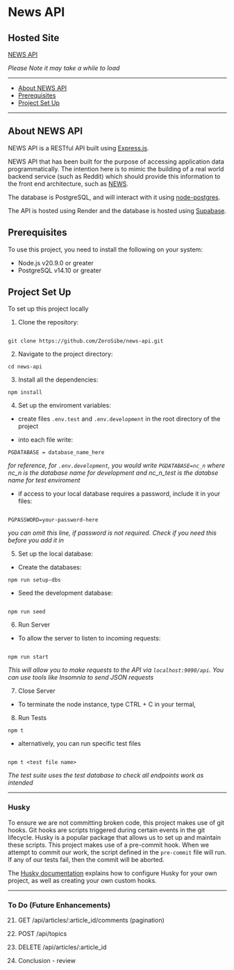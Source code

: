 # News API

## Hosted Site

[NEWS API](https://news-api-apvv.onrender.com/api/)

_Please Note it may take a while to load_

---

- [About NEWS API](#about-news-api)
- [Prerequisites](#prerequisites)
- [Project Set Up](#project-set-up)

---

## About NEWS API

NEWS API is a RESTful API built using [Express.js](https://expressjs.com/).

NEWS API that has been built for the purpose of accessing application data programmatically. The intention here is to mimic the building of a real world backend service (such as Reddit) which should provide this information to the front end architecture, such as [NEWS](https://github.com/ZeroSibe/news).

The database is PostgreSQL, and will interact with it using [node-postgres](https://node-postgres.com/).

The API is hosted using Render and the database is hosted using [Supabase](http://supabase.com/).

## Prerequisites

To use this project, you need to install the following on your system:

- Node.js v20.9.0 or greater
- PostgreSQL v14.10 or greater

## Project Set Up

To set up this project locally

1. Clone the repository:

```

git clone https://github.com/ZeroSibe/news-api.git

```

2. Navigate to the project directory:

```
cd news-api

```

3. Install all the dependencies:

```
npm install

```

4. Set up the enviroment variables:

- create files `.env.test` and `.env.development` in the root directory of the project

- into each file write:

```
PGDATABASE = database_name_here

```

_for reference, for `.env.development`, you would write `PGDATABASE=nc_n` where nc_n is the database name for development and nc_n_test is the databse name for test enviroment_

- if access to your local database requires a password, include it in your files:

```

PGPASSWORD=your-password-here

```

_you can omit this line, if password is not required. Check if you need this before you add it in_

5. Set up the local database:

- Create the databases:

```
npm run setup-dbs

```

- Seed the development database:

```

npm run seed

```

6. Run Server

- To allow the server to listen to incoming requests:

```

npm run start

```

_This will allow you to make requests to the API via `localhost:9090/api`. You can use tools like Insomnia to send JSON requests_

7. Close Server

- To terminate the node instance, type CTRL + C in your termal,

8. Run Tests

```
npm t

```

- alternatively, you can run specific test files

```

npm t <test file name>

```

_The test suite uses the test database to check all endpoints work as intended_

---

### Husky

To ensure we are not committing broken code, this project makes use of git hooks. Git hooks are scripts triggered during certain events in the git lifecycle. Husky is a popular package that allows us to set up and maintain these scripts. This project makes use of a pre-commit hook. When we attempt to commit our work, the script defined in the `pre-commit` file will run. If any of our tests fail, then the commit will be aborted.

The [Husky documentation](https://typicode.github.io/husky/#/) explains how to configure Husky for your own project, as well as creating your own custom hooks.

---

### To Do (Future Enhancements)

21. GET /api/articles/:article_id/comments (pagination)

22. POST /api/topics

23. DELETE /api/articles/:article_id

24. Conclusion - review

